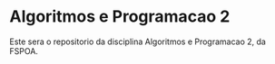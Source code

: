 # Algoritmos e Programacao 2

Este sera o repositorio da disciplina Algoritmos e Programacao 2, da FSPOA.

